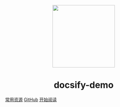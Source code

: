 <p align="center">
<img src="https://ss0.bdstatic.com/70cFvHSh_Q1YnxGkpoWK1HF6hhy/it/u=2481424715,2807309609&fm=26&gp=0.jpg" width="200" height="200"/>
</p>
<h1 align="center">docsify-demo</h1>

[常用资源](https://www.baidu.com/)
[GitHub](https://github.com/wjwcool/docsify-demo)
[开始阅读](#docsify-demo)




